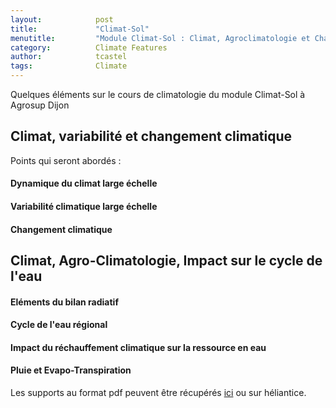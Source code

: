 ```yaml
---
layout:            post
title:             "Climat-Sol"
menutitle:         "Module Climat-Sol : Climat, Agroclimatologie et Changements Climatiques"
category:          Climate Features
author:            tcastel
tags:              Climate
---
```


Quelques éléments sur le cours de climatologie du module Climat-Sol à Agrosup Dijon

## Climat, variabilité et changement climatique
Points qui seront abordés :

#### Dynamique du climat large échelle

#### Variabilité climatique large échelle

#### Changement climatique


## Climat, Agro-Climatologie, Impact sur le cycle de l'eau

#### Eléments du bilan radiatif

#### Cycle de l'eau régional

#### Impact du réchauffement climatique sur la ressource en eau

#### Pluie et Evapo-Transpiration


Les supports au format pdf peuvent être récupérés [ici](https://filesender.renater.fr/?s=download&token=2ed99c15-fe4a-4acd-8259-1c3f72b2c214) ou sur héliantice.
